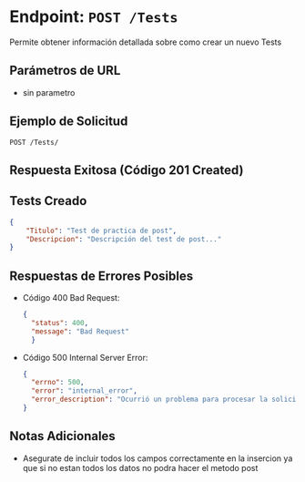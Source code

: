 # Endpoint: `POST /Tests`

Permite obtener información detallada sobre como crear un nuevo Tests

## Parámetros de URL
- sin parametro 

## Ejemplo de Solicitud
```http
POST /Tests/
```

## Respuesta Exitosa (Código 201 Created)
## Tests Creado
```json
{
    "Titulo": "Test de practica de post",
    "Descripcion": "Descripción del test de post..."
}
```

## Respuestas de Errores Posibles
- Código 400 Bad Request:

  ```json
  {
    "status": 400,
    "message": "Bad Request"
    }
  ```

- Código 500 Internal Server Error:
  ```json
  {
    "errno": 500,
    "error": "internal_error",
    "error_description": "Ocurrió un problema para procesar la solicitud"
  }
  ``` 

## Notas Adicionales

- Asegurate de incluir todos los campos correctamente en la insercion ya que si no estan todos
los datos no podra hacer el metodo post
